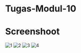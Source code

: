 # Tugas-Modul-10

# Screenshoot
![1](https://cloud.githubusercontent.com/assets/22068394/22765763/97594102-eea4-11e6-8f24-5ce0c4932517.PNG)
![2](https://cloud.githubusercontent.com/assets/22068394/22765760/96cfd016-eea4-11e6-883d-e6e5cb15aecd.PNG)
![3](https://cloud.githubusercontent.com/assets/22068394/22765761/96ffd130-eea4-11e6-88a6-9a527233572e.PNG)
![4](https://cloud.githubusercontent.com/assets/22068394/22765762/97366ab0-eea4-11e6-8b72-ec4698e6761a.PNG)
